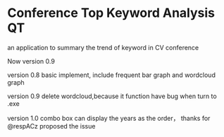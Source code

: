 # Conference Top Keyword Analysis QT
 an application to summary the trend of keyword in CV conference

Now version 0.9


version 0.8 basic implement, include frequent bar graph and wordcloud graph

version 0.9 delete wordcloud,because it function have bug when turn to .exe

version 1.0 combo box can display the years as the order， thanks for @respACz proposed the issue
